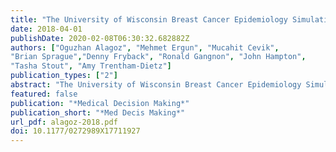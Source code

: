 ```yaml
---
title: "The University of Wisconsin Breast Cancer Epidemiology Simulation Model: An Update"
date: 2018-04-01
publishDate: 2020-02-08T06:30:32.682882Z
authors: ["Oguzhan Alagoz", "Mehmet Ergun", "Mucahit Cevik", 
"Brian Sprague","Denny Fryback", "Ronald Gangnon", "John Hampton",
"Tasha Stout", "Amy Trentham-Dietz"]
publication_types: ["2"]
abstract: "The University of Wisconsin Breast Cancer Epidemiology Simulation Model (UWBCS), also referred to as Model W, is a discrete-event microsimulation model that uses a systems engineering approach to replicate breast cancer epidemiology in the US over time. This population-based model simulates the lifetimes of individual women through 4 main model components: breast cancer natural history, detection, treatment, and mortality. A key feature of the UWBCS is that, in addition to specifying a population distribution in tumor growth rates, the model allows for heterogeneity in tumor behavior, with some tumors having limited malignant potential (i.e., would never become fatal in a woman's lifetime if left untreated) and some tumors being very aggressive based on metastatic spread early in their onset. The model is calibrated to Surveillance, Epidemiology, and End Results (SEER) breast cancer incidence and mortality data from 1975 to 2010, and cross-validated against data from the Wisconsin cancer reporting system. The UWBCS model generates detailed outputs including underlying disease states and observed clinical outcomes by age and calendar year, as well as costs, resource usage, and quality of life associated with screening and treatment. The UWBCS has been recently updated to account for differences in breast cancer detection, treatment, and survival by molecular subtypes (defined by ER/HER2 status), to reflect the recent advances in screening and treatment, and to consider a range of breast cancer risk factors, including breast density, race, body-mass-index, and the use of postmenopausal hormone therapy. Therefore, the model can evaluate novel screening strategies, such as risk-based screening, and can assess breast cancer outcomes by breast cancer molecular subtype. In this article, we describe the most up-to-date version of the UWBCS."
featured: false
publication: "*Medical Decision Making*"
publication_short: "*Med Decis Making*"
url_pdf: alagoz-2018.pdf
doi: 10.1177/0272989X17711927
---
```


